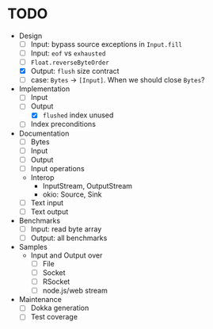 # TODO
- Design
    - [ ] Input: bypass source exceptions in `Input.fill`
    - [ ] Input: `eof` vs `exhausted`
    - [ ] `Float.reverseByteOrder`
    - [x] Output: `flush` size contract
    - [ ] case: `Bytes` -> `[Input]`. When we should close `Bytes`?
- Implementation
    - [ ] Input
    - [ ] Output
        - [x] `flushed` index unused
    - [ ] Index preconditions
- Documentation
    - [ ] Bytes
    - [ ] Input
    - [ ] Output
    - [ ] Input operations
    - Interop
        - InputStream, OutputStream
        - okio: Source, Sink
    - [ ] Text input
    - [ ] Text output
- Benchmarks
    - [ ] Input: read byte array
    - [ ] Output: all benchmarks
- Samples
    - Input and Output over 
        - [ ] File
        - [ ] Socket
        - [ ] RSocket
        - [ ] node.js/web stream
- Maintenance
    - [ ] Dokka generation
    - [ ] Test coverage
